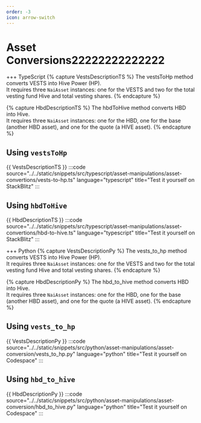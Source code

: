 ```yaml
---
order: -3
icon: arrow-switch
---
```


# Asset Conversions22222222222222

+++ TypeScript
{% capture VestsDescriptionTS %}
The vestsToHp method converts VESTS into Hive Power (HP).  
It requires three `NaiAsset` instances: one for the VESTS and two for the total vesting fund Hive and total vesting shares.
{% endcapture %}

{% capture HbdDescriptionTS %}
The hbdToHive method converts HBD into Hive.  
It requires three `NaiAsset` instances: one for the HBD, one for the base (another HBD asset), and one for the quote (a HIVE asset).
{% endcapture %}

## Using `vestsToHp`
{{ VestsDescriptionTS }}
:::code source="../../static/snippets/src/typescript/asset-manipulations/asset-convertions/vests-to-hp.ts" language="typescript" title="Test it yourself on StackBlitz" :::

## Using `hbdToHive`
{{ HbdDescriptionTS }}
:::code source="../../static/snippets/src/typescript/asset-manipulations/asset-convertions/hbd-to-hive.ts" language="typescript" title="Test it yourself on StackBlitz" :::

+++ Python
{% capture VestsDescriptionPy %}
The vests_to_hp method converts VESTS into Hive Power (HP).  
It requires three `NaiAsset` instances: one for the VESTS and two for the total vesting fund Hive and total vesting shares.
{% endcapture %}

{% capture HbdDescriptionPy %}
The hbd_to_hive method converts HBD into Hive.  
It requires three `NaiAsset` instances: one for the HBD, one for the base (another HBD asset), and one for the quote (a HIVE asset).
{% endcapture %}

## Using `vests_to_hp`
{{ VestsDescriptionPy }}
:::code source="../../static/snippets/src/python/asset-manipulations/asset-conversion/vests_to_hp.py" language="python" title="Test it yourself on Codespace" :::

## Using `hbd_to_hive`
{{ HbdDescriptionPy }}
:::code source="../../static/snippets/src/python/asset-manipulations/asset-conversion/hbd_to_hive.py" language="python" title="Test it yourself on Codespace" :::
